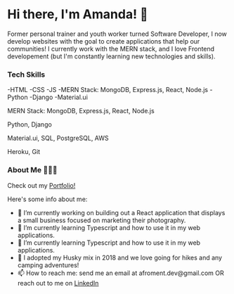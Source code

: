 # Hi there, I'm Amanda! 👋

<p>Former personal trainer and youth worker turned Software Developer, I now develop websites with the goal to create applications that help our communities! I currently work with the MERN stack, and I love Frontend developement (but I'm constantly learning new technologies and skills).<p/>

### Tech Skills 

<p>-HTML -CSS -JS -MERN Stack: MongoDB, Express.js, React, Node.js -Python -Django -Material.ui </p>
<p>MERN Stack: MongoDB, Express.js, React, Node.js</p>
<p>Python, Django</p>
<p>Material.ui, SQL, PostgreSQL, AWS</p>
<p>Heroku, Git</p>



### About Me 👩🏻‍💻

Check out my <a href="https://amanda-froment.herokuapp.com/">Portfolio!</a>

Here's some info about me: 

<ul>
  <li>🔭 I’m currently working on building out a React application that displays a small business focused on marketing their photography. 
</li>
  <li>🌱 I’m currently learning Typescript and how to use it in my web applications.
</li>
  <li>🌱 I’m currently learning Typescript and how to use it in my web applications.
</li>
  <li>🐶 I adopted my Husky mix in 2018 and we love going for hikes and any camping adventures!
</li>
  <li>📫 How to reach me: send me an email at afroment.dev@gmail.com OR reach out to me on <a href="https://www.linkedin.com/in/amanda-froment/">LinkedIn<a/>
</li>
</ul>
